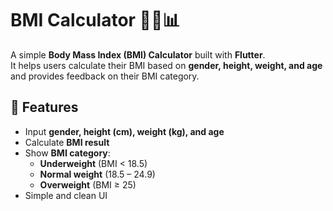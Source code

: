 # BMI Calculator 🏋️‍♂️📊

A simple **Body Mass Index (BMI) Calculator** built with **Flutter**.  
It helps users calculate their BMI based on **gender, height, weight, and age** 
and provides feedback on their BMI category.

## 📱 Features
- Input **gender, height (cm), weight (kg), and age**
- Calculate **BMI result**
- Show **BMI category**:
    -  **Underweight** (BMI < 18.5)
    -  **Normal weight** (18.5 – 24.9)
    -  **Overweight** (BMI ≥ 25)
- Simple and clean UI
